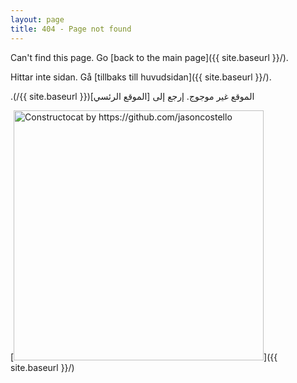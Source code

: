```yaml
---
layout: page
title: 404 - Page not found
---
```


Can't find this page. Go [back to the main page]({{ site.baseurl }}/).

Hittar inte sidan.  Gå [tillbaks till huvudsidan]({{ site.baseurl }}/).

&#x202b;الموقع غير موجوج. إرجع إلى [الموقع الرئسي]({{ site.baseurl }}/). 

[<img src="{{ site.baseurl }}/images/404.jpg" alt="Constructocat by https://github.com/jasoncostello" style="width: 400px;"/>]({{ site.baseurl }}/)
